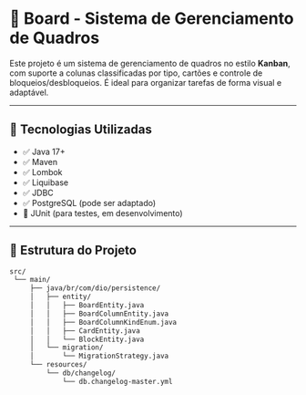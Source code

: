 # 🧠 Board - Sistema de Gerenciamento de Quadros

Este projeto é um sistema de gerenciamento de quadros no estilo **Kanban**, com suporte a colunas classificadas por tipo, cartões e controle de bloqueios/desbloqueios. É ideal para organizar tarefas de forma visual e adaptável.

---

## 🚀 Tecnologias Utilizadas

- ✅ Java 17+
- ✅ Maven
- ✅ Lombok
- ✅ Liquibase
- ✅ JDBC
- ✅ PostgreSQL (pode ser adaptado)
- 🧪 JUnit (para testes, em desenvolvimento)

---

## 📂 Estrutura do Projeto

```bash
src/
 └── main/
     ├── java/br/com/dio/persistence/
     │   ├── entity/
     │   │   ├── BoardEntity.java
     │   │   ├── BoardColumnEntity.java
     │   │   ├── BoardColumnKindEnum.java
     │   │   ├── CardEntity.java
     │   │   └── BlockEntity.java
     │   └── migration/
     │       └── MigrationStrategy.java
     └── resources/
         └── db/changelog/
             └── db.changelog-master.yml
